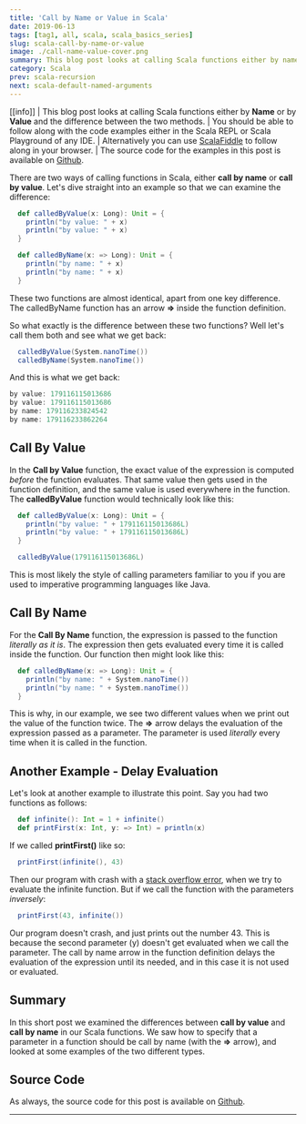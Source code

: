 ```yaml
---
title: 'Call by Name or Value in Scala'
date: 2019-06-13
tags: [tag1, all, scala, scala_basics_series]
slug: scala-call-by-name-or-value
image: ./call-name-value-cover.png
summary: This blog post looks at calling Scala functions either by name or by value and the difference between the two methods.
category: Scala
prev: scala-recursion
next: scala-default-named-arguments
---
```


[[info]]
| This blog post looks at calling Scala functions either by **Name** or by **Value** and the difference between the two methods.
| You should be able to follow along with the code examples either in the Scala REPL or Scala Playground of any IDE.
| Alternatively you can use [ScalaFiddle](https://scalafiddle.io/) to follow along in your browser.
| The source code for the examples in this post is available on [Github](https://github.com/james-willett/ScalaBlog/blob/master/src/scalaBasics/absoluteBasics/CBNvsCBV.scala).

There are two ways of calling functions in Scala, either **call by name** or **call by value**. Let's dive straight into an example so that we can examine the difference:

```scala
  def calledByValue(x: Long): Unit = {
    println("by value: " + x)
    println("by value: " + x)
  }

  def calledByName(x: => Long): Unit = {
    println("by name: " + x)
    println("by name: " + x)
  }
```

These two functions are almost identical, apart from one key difference. The calledByName function has an arrow **=>** inside the function definition.

So what exactly is the difference between these two functions? Well let's call them both and see what we get back:

```scala
  calledByValue(System.nanoTime())
  calledByName(System.nanoTime())
```

And this is what we get back:

```scala
by value: 179116115013686
by value: 179116115013686
by name: 179116233824542
by name: 179116233862264
```

## Call By Value

In the **Call by Value** function, the exact value of the expression is computed _before_ the function evaluates. That same value then gets used in the function definition, and the same value is used everywhere in the function. The **calledByValue** function would technically look like this:

```scala
  def calledByValue(x: Long): Unit = {
    println("by value: " + 179116115013686L)
    println("by value: " + 179116115013686L)
  }

  calledByValue(179116115013686L)
```

This is most likely the style of calling parameters familiar to you if you are used to imperative programming languages like Java.

## Call By Name

For the **Call By Name** function, the expression is passed to the function _literally as it is_. The expression then gets evaluated every time it is called inside the function. Our function then might look like this:

```scala
  def calledByName(x: => Long): Unit = {
    println("by name: " + System.nanoTime())
    println("by name: " + System.nanoTime())
  }
```

This is why, in our example, we see two different values when we print out the value of the function twice. The **=>** arrow delays the evaluation of the expression passed as a parameter. The parameter is used _literally_ every time when it is called in the function.

## Another Example - Delay Evaluation

Let's look at another example to illustrate this point. Say you had two functions as follows:

```scala
  def infinite(): Int = 1 + infinite()
  def printFirst(x: Int, y: => Int) = println(x)
```

If we called **printFirst()** like so:

```scala
  printFirst(infinite(), 43)
```

Then our program with crash with a [stack overflow error](https://stackoverflow.com/questions/214741/what-is-a-stackoverflowerror), when we try to evaluate the infinite function. But if we call the function with the parameters _inversely_:

```scala
  printFirst(43, infinite())
```

Our program doesn't crash, and just prints out the number 43. This is because the second parameter (y) doesn't get evaluated when we call the parameter. The call by name arrow in the function definition delays the evaluation of the expression until its needed, and in this case it is not used or evaluated.

## Summary

In this short post we examined the differences between **call by value** and **call by name** in our Scala functions. We saw how to specify that a parameter in a function should be call by name (with the **=>** arrow), and looked at some examples of the two different types.

## Source Code

As always, the source code for this post is available on [Github](https://github.com/james-willett/ScalaBlog/blob/master/src/scalaBasics/absoluteBasics/CBNvsCBV.scala).

---
